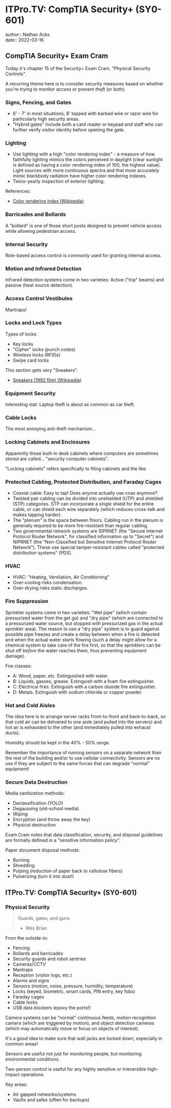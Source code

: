 # ITPro.TV: CompTIA Security+ (SY0-601)

author:: Nathan Acks  
date:: 2022-03-16

## CompTIA Security+ Exam Cram

Today it's chapter 15 of the Security+ Exam Cram, "Physical Security Controls".

A recurring theme here is to consider security measures based on whether you're trying to monitor *access* or prevent *theft* (or both).

### Signs, Fencing, and Gates

* 6' - 7' in most situations, 8' topped with barbed wire or razor wire for particularly high security areas.
* "Hybrid gates" include both a card reader or keypad *and* staff who can further verify visitor identity before opening the gate.

### Lighting

* Use lighting with a high "color rendering index" - a measure of how faithfully lighting mimics the colors perceived in daylight (clear sunlight is defined as having a color rendering index of 100, the highest value). Light sources with more continuous spectra and that more accurately mimic blackbody radiation have higher color rendering indexes.
* Twice-yearly inspection of exterior lighting.

References:

* [Color rendering index (Wikipedia)](https://en.wikipedia.org/wiki/Color_rendering_index)

### Barricades and Bollards

A "bollard" is one of those short posts designed to prevent vehicle access while allowing pedestrian access.

### Internal Security

Role-based access control is commonly used for granting internal access.

### Motion and Infrared Detection

Infrared detection systems come in two varieties: Active ("trip" beams) and passive (heat source detection).

### Access Control Vestibules

Mantraps!

### Locks and Lock Types

Types of locks:

* Key locks
* "Cipher" locks (punch codes)
* Wireless locks (RFIDs)
* Swipe card locks

This section gets very "Sneakers".

* [Sneakers (1992 film) (Wikipedia)](https://en.wikipedia.org/wiki/Sneakers_%281992_film%29)

### Equipment Security

Interesting stat: Laptop theft is about as common as car theft.

### Cable Locks

The most annoying anti-theft mechanism...

### Locking Cabinets and Enclosures

Apparently those built-in desk cabinets where computers are sometimes stored are called... "security computer cabinets".

"Locking cabinets" refers specifically to filing cabinets and the like.

### Protected Cabling, Protected Distribution, and Faraday Cages

* Coaxial cable: Easy to tap! Does anyone actually use coax anymore?
* Twisted pair cabling can be divided into unshielded (UTP) and shielded (STP) categories. STP can incorporate a single shield for the entire cable, or can shield each wire separately (which reduces cross-talk and makes tapping harder).
* The "plenum" is the space between floors. Cabling run in the plenum is generally required to be more fire-resistant than regular cabling.
* Two governmental network systems are SIPRNET (the "Secure Internet Protocol Router Network", for classified information up to "Secret") and NIPRNET (the "Non-Classified but Sensitive Internet Protocol Router Network"). These use special tamper-resistant cables called "protected distribution systems" (PDS).

### HVAC

* HVAC: "Heating, Ventilation, Air Conditioning"
* Over-cooling risks condensation.
* Over-drying risks static discharges.

### Fire Suppression

Sprinkler systems come in two varieties: "Wet pipe" (which contain pressurized water from the get go) and "dry pipe" (which are connected to a pressurized water source, but stopped with pressurized gas in the actual sprinkler area). The reason to use a "dry pipe" system is to guard against possible pipe freezes and create a delay between when a fire is detected and when the actual water starts flowing (such a delay might allow for a chemical system to take care of the fire first, so that the sprinklers can be shut off *before* the water reaches them, thus preventing equipment damage).

Fire classes:

* A: Wood, paper, etc. Extinguished with water.
* B: Liquids, gasses, grease. Extinguish with a foam fire extinguisher.
* C: Electrical fires. Extinguish with a carbon dioxide fire extinguisher.
* D: Metals. Extinguish with sodium chloride or copper powder.

### Hot and Cold Aisles

The idea here is to arrange server racks front-to-front and back-to-back, so that cold air can be delivered to one aisle (and pulled into the servers) and hot air is exhausted to the other (and immediately pulled into exhaust ducts).

Humidity should be kept in the 40% - 50% range.

Remember the importance of running sensors on a separate network than the rest of the building and/or to use cellular connectivity. Sensors are no use if they are subject to the same forces that can degrade "normal" equipment!

### Secure Data Destruction

Media sanitization methods:

* Declassification (YOLO)
* Degaussing (old-school media)
* Wiping
* Encryption (and throw away the key)
* Physical destruction

Exam Cram notes that data classification, security, and disposal guidelines are formally defined in a "sensitive information policy".

Paper document disposal methods:

* Burning
* Shredding
* Pulping (reduction of paper back to cellulose fibers)
* Pulverizing (turn it into dust!)

## ITPro.TV: CompTIA Security+ (SY0-601)

### Physical Security

> Guards, gates, and guns.
> 
> - Wes Brian

From the outside-in:

* Fencing
* Bollards and barricades
* Security guards and robot sentries
* Cameras/CCTV
* Mantraps
* Reception (visitor logs, etc.)
* Alarms and signs
* Sensors (motion, noise, pressure, humidity, temperature)
* Locks (keyed, biometric, smart cards, PIN entry, key fobs)
* Faraday cages
* Cable locks
* USB data blockers (epoxy the ports!)

Camera systems can be "normal" continuous feeds, motion recognition camera (which are triggered by motion), and object detection cameras (which may automatically move or focus on objects of interest).

It's a good idea to make sure that wall jacks are locked down, especially in common areas!

Sensors are useful not just for monitoring people, but monitoring environmental conditions.

Two-person control is useful for any highly sensitive or irreversible high-impact operations.

Key areas:

* Air gapped networks/systems
* Vaults and safes (often for backups)
